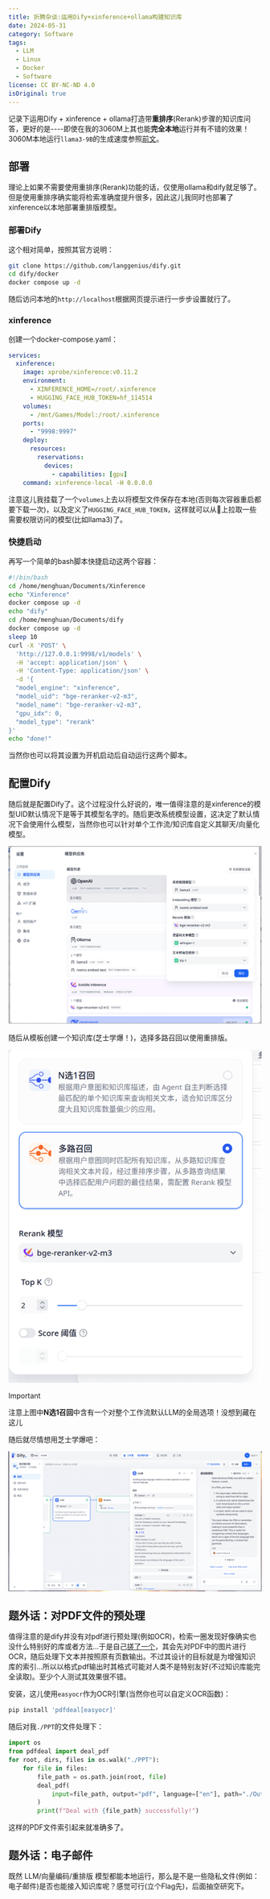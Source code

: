 ```yaml
---
title: 折腾杂谈:运用Dify+xinference+ollama构建知识库
date: 2024-05-31
category: Software
tags:
  - LLM
  - Linux
  - Docker
  - Software
license: CC BY-NC-ND 4.0
isOriginal: true
---
```


记录下运用Dify + xinference + ollama打造带**重排序**(Rerank)步骤的知识库问答，更好的是----即使在我的3060M上其也能**完全本地**运行并有不错的效果！3060M本地运行`llama3-9B`的生成速度参照[前文](https://blog.menghuan1918.com/posts/Drag_on_AI_PC_may_be_Windows.html)。

<!-- more -->

## 部署

理论上如果不需要使用重排序(Rerank)功能的话，仅使用ollama和dify就足够了。但是使用重排序确实能将检索准确度提升很多，因此这儿我同时也部署了xinference以本地部署重排版模型。

### 部署Dify

这个相对简单，按照其官方说明：

```bash
git clone https://github.com/langgenius/dify.git
cd dify/docker
docker compose up -d
```

随后访问本地的`http://localhost`根据网页提示进行一步步设置就行了。

### xinference
创建一个docker-compose.yaml：

```yaml
services:
  xinference:
    image: xprobe/xinference:v0.11.2
    environment:
      - XINFERENCE_HOME=/root/.xinference
      - HUGGING_FACE_HUB_TOKEN=hf_114514
    volumes:
      - /mnt/Games/Model:/root/.xinference
    ports:
      - "9998:9997"
    deploy:
      resources:
        reservations:
          devices:
            - capabilities: [gpu]
    command: xinference-local -H 0.0.0.0
```
注意这儿我挂载了一个`volumes`上去以将模型文件保存在本地(否则每次容器重启都要下载一次)，以及定义了`HUGGING_FACE_HUB_TOKEN`，这样就可以从🤗上拉取一些需要权限访问的模型(比如llama3)了。

### 快捷启动

再写一个简单的bash脚本快捷启动这两个容器：

```bash
#!/bin/bash
cd /home/menghuan/Documents/Xinference
echo "Xinference"
docker compose up -d
echo "dify"
cd /home/menghuan/Documents/dify
docker compose up -d
sleep 10
curl -X 'POST' \
  'http://127.0.0.1:9998/v1/models' \
  -H 'accept: application/json' \
  -H 'Content-Type: application/json' \
  -d '{
  "model_engine": "xinference",
  "model_uid": "bge-reranker-v2-m3",
  "model_name": "bge-reranker-v2-m3",
  "gpu_idx": 0,
  "model_type": "rerank"
}'
echo "done!"
```

当然你也可以将其设置为开机启动后自动运行这两个脚本。

## 配置Dify

随后就是配置Dify了。这个过程没什么好说的，唯一值得注意的是xinference的模型UID默认情况下是等于其模型名字的。随后更改系统模型设置，这决定了默认情况下会使用什么模型，当然你也可以针对单个工作流/知识库自定义其聊天/向量化模型。

![不得不承认某些问题还是得在线大模型才能回答，llama3-8B还是参数量稍微小了点](../images/14/all_local.png)

随后从模板创建一个知识库(芝士学爆！)，选择多路召回以使用重排版。

![当然记得先往知识库里加点文件](../images/14/Rerank.png)

> [!important]
> 注意上图中**N选1召回**中含有一个对整个工作流默认LLM的全局选项！没想到藏在这儿

随后就尽情想用芝士学爆吧：

![知识库很好的补全了llama3-8B的短板](../images/14/QA.png)

## 题外话：对PDF文件的预处理

值得注意的是dify并没有对pdf进行预处理(例如OCR)，检索一圈发现好像确实也没什么特别好的库或者方法...于是自己[搓了一个](https://github.com/Menghuan1918/pdfdeal)，其会先对PDF中的图片进行OCR，随后处理下文本并按照原有页数输出。不过其设计的目标就是为增强知识库的索引...所以以格式pdf输出时其格式可能对人类不是特别友好(不过知识库能完全读取)。至少个人测试其效果很不错。

安装，这儿使用`easyocr`作为OCR引擎(当然你也可以自定义OCR函数)：

```bash
pip install 'pdfdeal[easyocr]'
```

随后对我`./PPT`的文件处理下：

```python
import os
from pdfdeal import deal_pdf
for root, dirs, files in os.walk("./PPT"):
    for file in files:
        file_path = os.path.join(root, file)
        deal_pdf(
            input=file_path, output="pdf", language=["en"], path="./Output", GPU=True
        )
        print(f"Deal with {file_path} successfully!")
```

这样的PDF文件索引起来就准确多了。

## 题外话：电子邮件

既然 LLM/向量编码/重排版 模型都能本地运行，那么是不是一些隐私文件(例如：电子邮件)是否也能接入知识库呢？感觉可行(立个Flag先)，后面抽空研究下。